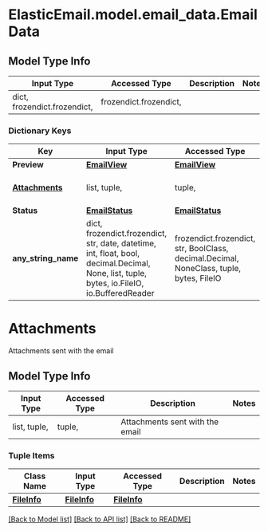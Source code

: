 # ElasticEmail.model.email_data.EmailData

## Model Type Info
Input Type | Accessed Type | Description | Notes
------------ | ------------- | ------------- | -------------
dict, frozendict.frozendict,  | frozendict.frozendict,  |  | 

### Dictionary Keys
Key | Input Type | Accessed Type | Description | Notes
------------ | ------------- | ------------- | ------------- | -------------
**Preview** | [**EmailView**](EmailView.md) | [**EmailView**](EmailView.md) |  | [optional] 
**[Attachments](#Attachments)** | list, tuple,  | tuple,  | Attachments sent with the email | [optional] 
**Status** | [**EmailStatus**](EmailStatus.md) | [**EmailStatus**](EmailStatus.md) |  | [optional] 
**any_string_name** | dict, frozendict.frozendict, str, date, datetime, int, float, bool, decimal.Decimal, None, list, tuple, bytes, io.FileIO, io.BufferedReader | frozendict.frozendict, str, BoolClass, decimal.Decimal, NoneClass, tuple, bytes, FileIO | any string name can be used but the value must be the correct type | [optional]

# Attachments

Attachments sent with the email

## Model Type Info
Input Type | Accessed Type | Description | Notes
------------ | ------------- | ------------- | -------------
list, tuple,  | tuple,  | Attachments sent with the email | 

### Tuple Items
Class Name | Input Type | Accessed Type | Description | Notes
------------- | ------------- | ------------- | ------------- | -------------
[**FileInfo**](FileInfo.md) | [**FileInfo**](FileInfo.md) | [**FileInfo**](FileInfo.md) |  | 

[[Back to Model list]](../../README.md#documentation-for-models) [[Back to API list]](../../README.md#documentation-for-api-endpoints) [[Back to README]](../../README.md)

